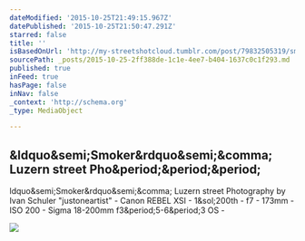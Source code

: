 ```yaml
---
dateModified: '2015-10-25T21:49:15.967Z'
datePublished: '2015-10-25T21:50:47.291Z'
starred: false
title: ''
isBasedOnUrl: 'http://my-streetshotcloud.tumblr.com/post/79832505319/smoker-luzern-street-photography-by-ivan'
sourcePath: _posts/2015-10-25-2ff388de-1c1e-4ee7-b404-1637c0c1f293.md
published: true
inFeed: true
hasPage: false
inNav: false
_context: 'http://schema.org'
_type: MediaObject

---
```

<article style=""><h1>&amp;ldquo&amp;semi;Smoker&amp;rdquo&amp;semi;&amp;comma; Luzern street Pho&amp;period;&amp;period;&amp;period;</h1><p>ldquo&amp;semi;Smoker&amp;rdquo&amp;semi;&amp;comma; Luzern street Photography by Ivan Schuler "justoneartist" - Canon REBEL XSI - 1&amp;sol;200th - f7 - 173mm - ISO 200 - Sigma 18-200mm f3&amp;period;5-6&amp;period;3 OS -</p><img src="http://41.media.tumblr.com/36594456313be5678903727bd8ebfbc6/tumblr_n2k87gv5MQ1rzlmeco1_500.jpg" /></article>